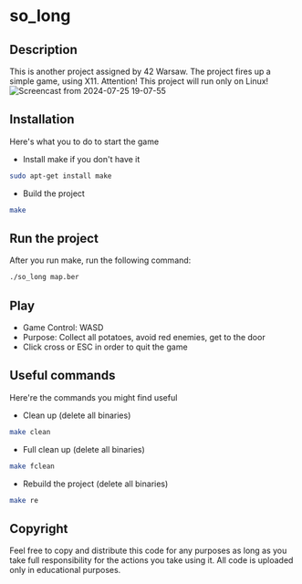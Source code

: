# so_long
## Description
This is another project assigned by 42 Warsaw. The project fires up a simple game, using X11.
Attention! This project will run only on Linux!
![Screencast from 2024-07-25 19-07-55](https://github.com/user-attachments/assets/659e1125-6c22-4652-9588-ac054f5a6c55)
## Installation
Here's what you to do to start the game
+ Install make if you don't have it
```sh
sudo apt-get install make
```
+ Build the project
```sh
make
```
## Run the project
After you run make, run the following command:
```sh
./so_long map.ber
```
## Play
+ Game Control: WASD
+ Purpose: Collect all potatoes, avoid red enemies, get to the door
+ Click cross or ESC in order to quit the game

## Useful commands
Here're the commands you might find useful
+ Clean up (delete all binaries)
```sh
make clean
```
+ Full clean up (delete all binaries)
```sh
make fclean
```
+ Rebuild the project (delete all binaries)
```sh
make re
```
## Copyright
Feel free to copy and distribute this code for any purposes as long
as you take full responsibility for the actions  you take using it. All code is uploaded only in educational purposes.
